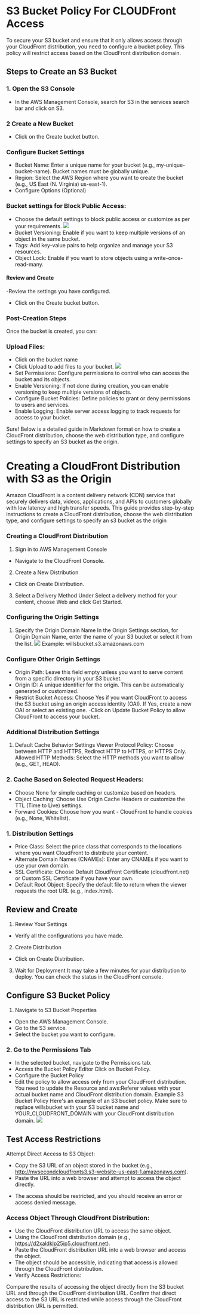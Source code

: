# S3 Bucket Policy For CLOUDFront Access
To secure your S3 bucket and ensure that it only allows access through your CloudFront distribution, you need to configure a bucket policy. This policy will restrict access based on the CloudFront distribution domain.

## Steps to Create an S3 Bucket
### 1. Open the S3 Console
- In the AWS Management Console, search for S3 in the services search bar and click on S3.
### 2 Create a New Bucket
- Click on the Create bucket button.
### Configure Bucket Settings
- Bucket Name: Enter a unique name for your bucket (e.g., my-unique-bucket-name). Bucket names must be globally unique.
- Region: Select the AWS Region where you want to create the bucket (e.g., US East (N. Virginia) us-east-1).
- Configure Options (Optional)
### Bucket settings for Block Public Access: 
- Choose the default settings to block public access or customize as per your requirements.
  ![](./img/access.PNG)
- Bucket Versioning: Enable if you want to keep multiple versions of an object in the same bucket.
- Tags: Add key-value pairs to help organize and manage your S3 resources.
- Object Lock: Enable if you want to store objects using a write-once-read-many.
#### Review and Create
-Review the settings you have configured.
- Click on the Create bucket button.
### Post-Creation Steps
Once the bucket is created, you can:

### Upload Files: 
- Click on the bucket name  
- Click Upload to add files to your bucket.
  ![](./img/upload.PNG)
- Set Permissions: Configure permissions to control who can access the bucket and its objects.
- Enable Versioning: If not done during creation, you can enable versioning to keep multiple versions of objects.
- Configure Bucket Policies: Define policies to grant or deny permissions to users and services.
- Enable Logging: Enable server access logging to track requests for access to your bucket.


Sure! Below is a detailed guide in Markdown format on how to create a CloudFront distribution, choose the web distribution type, and configure settings to specify an S3 bucket as the origin.

# Creating a CloudFront Distribution with S3 as the Origin
Amazon CloudFront is a content delivery network (CDN) service that securely delivers data, videos, applications, and APIs to customers globally with low latency and high transfer speeds. This guide provides step-by-step instructions to create a CloudFront distribution, choose the web distribution type, and configure settings to specify an s3 bucket as the origin

### Creating a CloudFront Distribution
1. Sign in to AWS Management Console
- Navigate to the CloudFront Console.
2. Create a New Distribution
- Click on Create Distribution.
3. Select a Delivery Method
Under Select a delivery method for your content, choose Web and click Get Started.
### Configuring the Origin Settings
1. Specify the Origin Domain Name
In the Origin Settings section, for Origin Domain Name, enter the name of your S3 bucket or select it from the list.
![](./img/2.PNG)
Example: willsbucket.s3.amazonaws.com
### Configure Other Origin Settings
- Origin Path: Leave this field empty unless you want to serve content from a specific directory in your S3 bucket.
- Origin ID: A unique identifier for the origin. This can be automatically generated or customized.
- Restrict Bucket Access: Choose Yes if you want CloudFront to access the S3 bucket using an origin access identity (OAI).
If Yes, create a new OAI or select an existing one.
-Click on Update Bucket Policy to allow CloudFront to access your bucket.
### Additional Distribution Settings
1. Default Cache Behavior Settings
Viewer Protocol Policy: Choose between HTTP and HTTPS, Redirect HTTP to HTTPS, or HTTPS Only.
Allowed HTTP Methods: Select the HTTP methods you want to allow (e.g., GET, HEAD).
### 2. Cache Based on Selected Request Headers: 
- Choose None for simple caching or customize based on headers.
- Object Caching: Choose Use Origin Cache Headers or customize the TTL (Time to Live) settings.
- Forward Cookies: Choose how you want - CloudFront to handle cookies (e.g., None, Whitelist).
### 1. Distribution Settings
- Price Class: Select the price class that corresponds to the locations where you want CloudFront to distribute your content.
- Alternate Domain Names (CNAMEs): Enter any CNAMEs if you want to use your own domain.
- SSL Certificate: Choose Default CloudFront Certificate (cloudfront.net) or Custom SSL Certificate if you have your own.
- Default Root Object: Specify the default file to return when the viewer requests the root URL (e.g., index.html).
## Review and Create
1. Review Your Settings
- Verify all the configurations you have made.
2. Create Distribution
- Click on Create Distribution.
3. Wait for Deployment
It may take a few minutes for your distribution to deploy. You can check the status in the CloudFront console.

## Configure S3 Bucket Policy
1. Navigate to S3 Bucket Properties
- Open the AWS Management Console.
- Go to the S3 service.
- Select the bucket you want to configure.
### 2. Go to the Permissions Tab
- In the selected bucket, navigate to the Permissions tab.
 - Access the Bucket Policy Editor
Click on Bucket Policy.
- Configure the Bucket Policy
- Edit the policy to allow access only from your CloudFront distribution. 
You need to update the Resource and aws:Referer values with your actual bucket name and CloudFront distribution domain.
Example S3 Bucket Policy
Here's an example of an S3 bucket policy. 
Make sure to replace willsbucket with your S3 bucket name and YOUR_CLOUDFRONT_DOMAIN with your CloudFront distribution domain.
![](./img/cloud.PNG)

## Test Access Restrictions
Attempt Direct Access to S3 Object:

* Copy the S3 URL of an object stored in the bucket (e.g., http://mysecondcloudfronts3.s3-website-us-east-1.amazonaws.com).
* Paste the URL into a web browser and attempt to access the object directly.
- The access should be restricted, and you should receive an error or access denied message.
### Access Object Through CloudFront Distribution:

- Use the CloudFront distribution URL to access the same object.
- Using the CloudFront distribution domain (e.g., https://d2xaldklp25ip5.cloudfront.net).
- Paste the CloudFront distribution URL into a web browser and access the object.
- The object should be accessible, indicating that access is allowed through the CloudFront distribution.
- Verify Access Restrictions:

Compare the results of accessing the object directly from the S3 bucket URL and through the CloudFront distribution URL.
Confirm that direct access to the S3 URL is restricted while access through the CloudFront distribution URL is permitted.